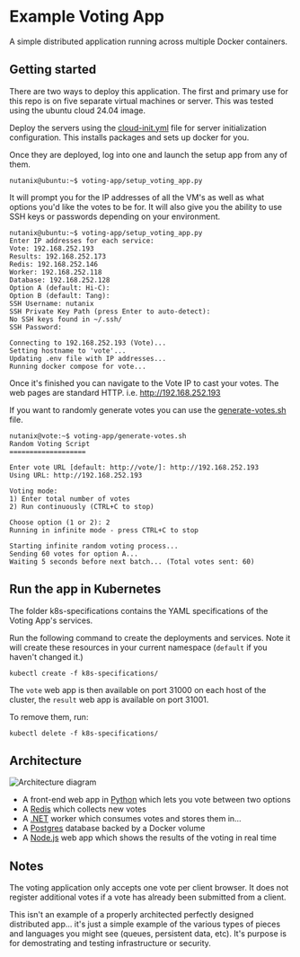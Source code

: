 # Example Voting App

A simple distributed application running across multiple Docker containers.

## Getting started

There are two ways to deploy this application. The first and primary use for this repo is on five separate virtual machines or server. This was tested using the ubuntu cloud 24.04 image. 

Deploy the servers using the [cloud-init.yml](cloud-init.yml) file for server initialization configuration. This installs packages and sets up docker for you. 

Once they are deployed, log into one and launch the setup app from any of them. 
```
nutanix@ubuntu:~$ voting-app/setup_voting_app.py
```

It will prompt you for the IP addresses of all the VM's as well as what options you'd like the votes to be for. It will also give you the ability to use SSH keys or passwords depending on your environment. 

```
nutanix@ubuntu:~$ voting-app/setup_voting_app.py
Enter IP addresses for each service:
Vote: 192.168.252.193
Results: 192.168.252.173
Redis: 192.168.252.146
Worker: 192.168.252.118
Database: 192.168.252.128
Option A (default: Hi-C):
Option B (default: Tang):
SSH Username: nutanix
SSH Private Key Path (press Enter to auto-detect):
No SSH keys found in ~/.ssh/
SSH Password:

Connecting to 192.168.252.193 (Vote)...
Setting hostname to 'vote'...
Updating .env file with IP addresses...
Running docker compose for vote...
```

Once it's finished you can navigate to the Vote IP to cast your votes. The web pages are standard HTTP. i.e. http://192.168.252.193

If you want to randomly generate votes you can use the [generate-votes.sh](generate-votes.sh) file. 

```
nutanix@vote:~$ voting-app/generate-votes.sh
Random Voting Script
===================

Enter vote URL [default: http://vote/]: http://192.168.252.193
Using URL: http://192.168.252.193

Voting mode:
1) Enter total number of votes
2) Run continuously (CTRL+C to stop)

Choose option (1 or 2): 2
Running in infinite mode - press CTRL+C to stop

Starting infinite random voting process...
Sending 60 votes for option A...
Waiting 5 seconds before next batch... (Total votes sent: 60)
```

## Run the app in Kubernetes

The folder k8s-specifications contains the YAML specifications of the Voting App's services.

Run the following command to create the deployments and services. Note it will create these resources in your current namespace (`default` if you haven't changed it.)

```shell
kubectl create -f k8s-specifications/
```

The `vote` web app is then available on port 31000 on each host of the cluster, the `result` web app is available on port 31001.

To remove them, run:

```shell
kubectl delete -f k8s-specifications/
```

## Architecture

![Architecture diagram](architecture.excalidraw.png)

* A front-end web app in [Python](/vote) which lets you vote between two options
* A [Redis](https://hub.docker.com/_/redis/) which collects new votes
* A [.NET](/worker/) worker which consumes votes and stores them in…
* A [Postgres](https://hub.docker.com/_/postgres/) database backed by a Docker volume
* A [Node.js](/result) web app which shows the results of the voting in real time

## Notes

The voting application only accepts one vote per client browser. It does not register additional votes if a vote has already been submitted from a client.

This isn't an example of a properly architected perfectly designed distributed app... it's just a simple
example of the various types of pieces and languages you might see (queues, persistent data, etc). It's purpose is for demostrating and testing infrastructure or security. 